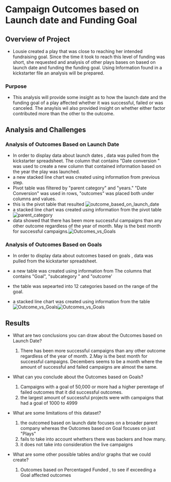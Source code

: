 # Campaign Outcomes based on Launch date and Funding Goal

## Overview of Project
  * Lousie created a play that was close to reaching her intended fundraising goal. Since the  time it took to reach this level of funding was short, she requested and analysis of other plays bases on based on launch date  and funding the funding goal. Using Information found in a kickstarter file an analysis will be prepared.

### Purpose
  * This analysis will provide some insight as to how the launch date  and the funding goal of a play affected whether it was successful, failed or was canceled. The anaylsis wil also provided insight on whether either factor contributed more than the other to the outcome.



## Analysis and Challenges

### Analysis of Outcomes Based on Launch Date
 
  * In order to display data about launch dates , data was pulled from the kickstarter spreadsheet. The column that contains "Date conversion " was used to create a new column that contained information based on the year the play was launched.
  * a new stacked line chart was created using information from previous step.
  * Pivot table was filtered by "parent category" and "years." "Date Conversion" was used in rows, "outcomes" was placed both under columns and values.
  * this is the pivot table that resulted ![outcome_based_on_launch_date](path/to/outcomebasedonlaunchdate.png)
  *  a stacked line chart was created using information from the pivot table ![parent_category](path/to/parent_catefory.png)
   * data showed that there has been more successful campaigns than any other outcome regardless of the year of month. May is the best month for successful campaigns.![Outcomes_vs_Goals](https://user-images.githubusercontent.com/111592990/188303951-8d79af51-abeb-4392-b6ff-f26084cf1951.png)

### Analysis of Outcomes Based on Goals

 * In order to display data about outcomes based on goals , data was pulled from the kickstarter spreadsheet. 
  * a new table was created using information from The columns that contains "Goal", "subcategory " and "outcome'
 * the table was sepearted into 12 categories based on the range of the goal.

  *  a stacked line chart was created using information from the table ![Outcome_vs_Goals](path/to/Outcomes_vs_Goal.png)![Outcomes_vs_Goals](https://user-images.githubusercontent.com/111592990/188304032-2206fca3-b51b-4e5b-a604-3ff775115da1.png)

   

## Results

- What are two conclusions you can draw about the Outcomes based on Launch Date?
    1. There has been more successful campaigns than any other outcome regardless of the year of month. 
    2.May is the best month for successful campaigns. Decembers seems to be a month where the amount of successful and failed campaigns are almost the same.

- What can you conclude about the Outcomes based on Goals?
    1. Campaigns with a goal of 50,000 or more had a higher perentage of failed outcomes that it did successful outcomes.
    2. the largest amount of successful projects were with campaigns that had a goal of 1000 to 4999

- What are some limitations of this dataset?
    1. the outcomed based on launch date focuses on a broader parent company whereas the Outcomes based on Goal focuses on just "Plays"
    2. fails to take into account whethers there was backers and how many.
    3. it does not take into consideration the live campaigns

- What are some other possible tables and/or graphs that we could create?
    1. Outcomes based on Percentaged Funded , to see if exceeding a Goal affected outcomes
    

